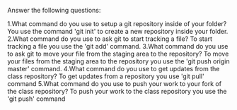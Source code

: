 Answer the following questions:

1.What command do you use to setup a git repository inside of your folder?
You use the command 'git init' to create a  new repository inside your folder.
2.What command do you use to ask git to start tracking a file?
To start tracking a file you use the 'git add' command.
3.What command do you use to ask git to move your file from the staging area to the repository?
To move your files from the staging area to the repository you use the 'git push origin master' command.
4.What command do you use to get updates from the class repository?
To get updates from a repository you use 'git pull' command
5.What command do you use to push your work to your fork of the class repository?
To push your work to the class repository you use the 'git push' command